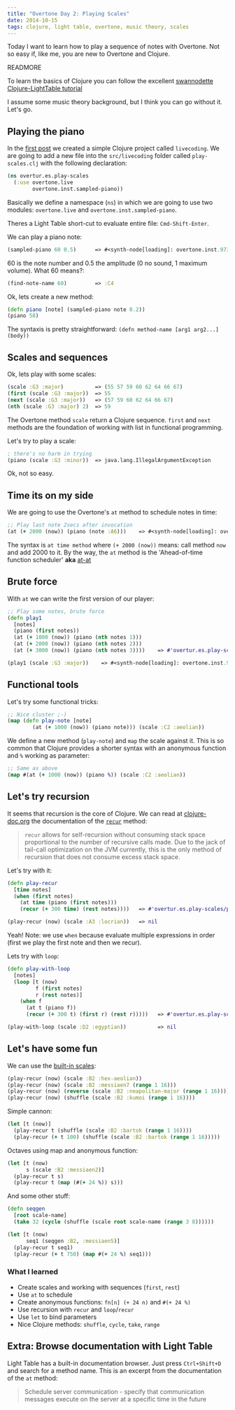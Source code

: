 ```yaml
---
title: "Overtone Day 2: Playing Scales"
date: 2014-10-15
tags: clojure, light table, overtone, music theory, scales
---
```


Today I want to learn how to play a sequence of notes with
Overtone. Not so easy if, like me, you are new to Overtone and Clojure.

READMORE

To learn the basics of  Clojure you can follow the excellent
[swannodette Clojure-LightTable tutorial](https://github.com/swannodette/lt-cljs-tutorial)

I assume some music theory background, but I think you can go without it. Let's go.

## Playing the piano

In the [first post]() we created a simple Clojure project called `livecoding`.
We are going to add a new file into the `src/livecoding` folder called
`play-scales.clj` with the following declaration:

~~~ clojure
(ns overtur.es.play-scales
  (:use overtone.live
        overtone.inst.sampled-piano))
~~~

Basically we define a namespace (`ns`) in which we are going to use two modules:
`overtone.live` and `overtone.inst.sampled-piano`.

Theres a Light Table short-cut to evaluate entire file: `Cmd-Shift-Enter`.

We can play a piano note:

~~~ clojure
(sampled-piano 60 0.5)      => #<synth-node[loading]: overtone.inst.973/sampled-piano 87>
~~~

60 is the note number and 0.5 the amplitude (0 no sound, 1 maximum volume).
What 60 means?:

~~~ clojure
(find-note-name 60)         => :C4
~~~

Ok, lets create a new method:

~~~ clojure
(defn piano [note] (sampled-piano note 0.2))
(piano 58)
~~~

The syntaxis is pretty straightforward: `(defn method-name [arg1 arg2...] (body))`

## Scales and sequences

Ok, lets play with some scales:

~~~ clojure
(scale :G3 :major)          => (55 57 59 60 62 64 66 67)
(first (scale :G3 :major))  => 55
(next (scale :G3 :major))   => (57 59 60 62 64 66 67)
(nth (scale :G3 :major) 2)  => 59
~~~

The Overtone method `scale` return a Clojure sequence. `first` and `next` methods
are the foundation of working with list in functional programming.

Let's try to play a scale:

~~~ clojure
; there's no harm in trying
(piano (scale :G3 :minor))  => java.lang.IllegalArgumentException
~~~

Ok, not so easy.

## Time its on my side

We are going to use the Overtone's `at` method to schedule notes in time:

~~~ clojure
;; Play last note 2secs after invocation
(at (+ 2000 (now)) (piano (note :A6)))    => #<synth-node[loading]: overtone.inst.973/sampled-piano 96>
~~~

The syntax is `at time method` where `(+ 2000 (now))` means: call method `now` and
add 2000 to it. By the way, the `at` method is the 'Ahead-of-time function scheduler'
**aka** [at-at](https://github.com/overtone/at-at)

## Brute force

With `at` we can write the first version of our player:

~~~ clojure
;; Play some notes, brute force
(defn play1
  [notes]
  (piano (first notes))
  (at (+ 1000 (now)) (piano (nth notes 1)))
  (at (+ 2000 (now)) (piano (nth notes 2)))
  (at (+ 3000 (now)) (piano (nth notes 3))))    => #'overtur.es.play-scales/play1

(play1 (scale :G3 :major))    => #<synth-node[loading]: overtone.inst.973/sampled-piano 100>
~~~

## Functional tools

Let's try some functional tricks:

~~~ clojure
;; Nice cluster ;-)
(map (defn play-note [note]
        (at (+ 1000 (now)) (piano note))) (scale :C2 :aeolian))
~~~

We define a new method (`play-note`) and `map` the scale against it. This is
so common that Clojure provides a shorter syntax with an anonymous function
and `%` working as parameter:


~~~ clojure
;; Same as above
(map #(at (+ 1000 (now)) (piano %)) (scale :C2 :aeolian))
~~~


## Let's try recursion

It seems that recursion is the core of Clojure. We can read at
[clojure-doc.org](http://clojure-doc.org) the documentation of
the [`recur`](http://clojure-doc.org/articles/language/core_overview.html#looping) method:

> `recur` allows for self-recursion without consuming stack space proportional to
> the number of recursive calls made. Due to the jack of tail-call optimization
> on the JVM currently, this is the only method of recursion that does not consume excess stack space.

Let's try with it:

~~~ clojure
(defn play-recur
  [time notes]
  (when (first notes)
    (at time (piano (first notes)))
    (recur (+ 300 time) (rest notes))))   => #'overtur.es.play-scales/play-recur

(play-recur (now) (scale :A3 :locrian))   => nil
~~~

Yeah! Note: we use `when` because evaluate multiple expressions in order (first
we play the first note and then we recur).

Lets try with `loop`:

~~~ clojure
(defn play-with-loop
  [notes]
  (loop [t (now)
         f (first notes)
         r (rest notes)]
    (when f
      (at t (piano f))
      (recur (+ 300 t) (first r) (rest r)))))   => #'overtur.es.play-scales/play-with-loop

(play-with-loop (scale :D2 :egyptian))          => nil
~~~

## Let's have some fun

We can use the [built-in scales](https://github.com/overtone/overtone/blob/master/src/overtone/music/pitch.clj):

~~~ clojure
(play-recur (now) (scale :B2 :hex-aeolian))
(play-recur (now) (scale :B2 :messiaen7 (range 1 16)))
(play-recur (now) (reverse (scale :B2 :neapolitan-major (range 1 16))))
(play-recur (now) (shuffle (scale :B2 :kumoi (range 1 16))))
~~~

Simple cannon:

~~~ clojure
(let [t (now)]
  (play-recur t (shuffle (scale :B2 :bartok (range 1 16))))
  (play-recur (+ t 100) (shuffle (scale :B2 :bartok (range 1 16)))))
~~~

Octaves using map and anonymous function:

~~~ clojure
(let [t (now)
      s (scale :B2 :messiaen2)]
  (play-recur t s)
  (play-recur t (map (#(+ 24 %)) s)))
~~~

And some other stuff:

~~~ clojure
(defn seqgen
  [root scale-name]
  (take 32 (cycle (shuffle (scale root scale-name (range 3 8))))))

(let [t (now)
      seq1 (seqgen :B2, :messiaen5)]
  (play-recur t seq1)
  (play-recur (+ t 750) (map #(+ 24 %) seq1)))
~~~

### What I learned

- Create scales and working with sequences (`first`, `rest`)
- Use `at` to schedule
- Create anonymous functions: `fn[n] (+ 24 n)` and `#(+ 24 %)`
- Use recursion with `recur` and `loop`/`recur`
- Use `let` to bind parameters
- Nice Clojure methods: `shuffle`, `cycle`, `take`, `range`

## Extra: Browse documentation with Light Table

Light Table has a built-in documentation browser. Just press `Ctrl+Shift+D` and
search for a method name. This is an excerpt from the documentation of the
 `at` method:

> Schedule server communication - specify that communication messages
>   execute on the server at a specific time in the future
